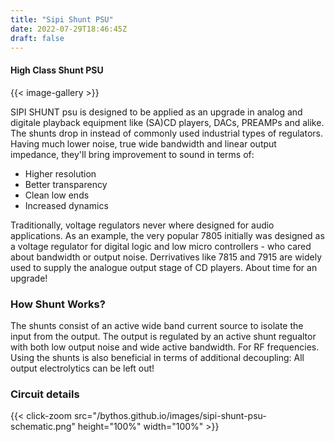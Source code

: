 ```yaml
---
title: "Sipi Shunt PSU"
date: 2022-07-29T18:46:45Z
draft: false
---
```

#### High Class Shunt PSU

{{< image-gallery >}}

SIPI SHUNT psu is designed to be applied as an upgrade in analog and digitale playback equipment like (SA)CD players, DACs, PREAMPs and alike. The shunts drop in instead of commonly used industrial types of regulators. Having much lower noise, true wide bandwidth and linear output impedance, they'll bring improvement to sound in terms of:

- Higher resolution
- Better transparency
- Clean low ends
- Increased dynamics

Traditionally, voltage regulators never where designed for audio applications. As an example, the very popular 7805 initially was designed as a voltage regulator for digital logic and low micro controllers - who cared about bandwidth or output noise. Derrivatives like 7815 and 7915 are widely used to supply the analogue output stage of CD players. About time for an upgrade!

### How Shunt Works?

The shunts consist of an active wide band current source to isolate the input from the output. The output is regulated by an active shunt regualtor with both low output noise and wide active bandwidth. For RF frequencies. Using the shunts is also beneficial in terms of additional decoupling: All output electrolytics can be left out!

### Circuit details

{{< click-zoom src="/bythos.github.io/images/sipi-shunt-psu-schematic.png" height="100%" width="100%" >}}
